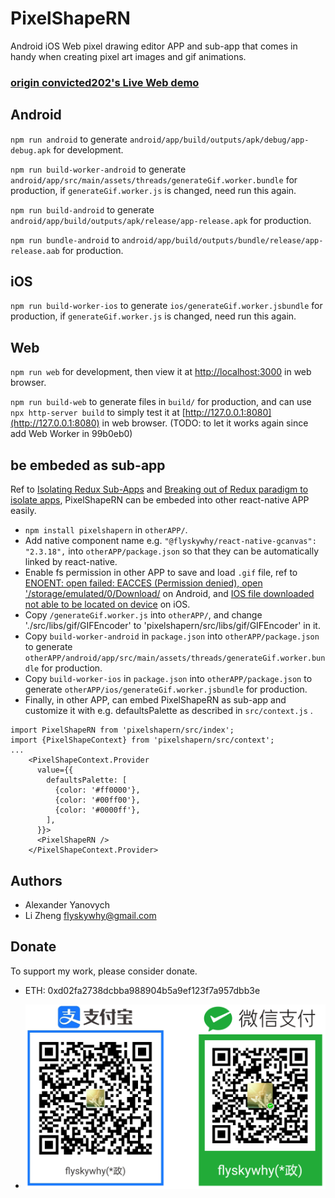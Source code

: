 # PixelShapeRN

Android iOS Web pixel drawing editor APP and sub-app that comes in handy when creating pixel art images and gif animations.

### [origin convicted202's Live Web demo](https://convicted202.github.io/PixelShape/)

## Android
`npm run android` to generate `android/app/build/outputs/apk/debug/app-debug.apk` for development.

`npm run build-worker-android` to generate `android/app/src/main/assets/threads/generateGif.worker.bundle` for production, if `generateGif.worker.js` is changed, need run this again.

`npm run build-android` to generate `android/app/build/outputs/apk/release/app-release.apk` for production.

`npm run bundle-android` to `android/app/build/outputs/bundle/release/app-release.aab` for production.

## iOS
`npm run build-worker-ios` to generate `ios/generateGif.worker.jsbundle` for production, if `generateGif.worker.js` is changed, need run this again.

## Web
`npm run web` for development, then view it at [http://localhost:3000](http://localhost:3000) in web browser.

`npm run build-web` to generate files in `build/` for production, and can use `npx http-server build` to simply test it at [http://127.0.0.1:8080](http://127.0.0.1:8080) in web browser. (TODO: to let it works again since add Web Worker in 99b0eb0)

## be embeded as sub-app
Ref to [Isolating Redux Sub-Apps](https://redux.js.org/usage/isolating-redux-sub-apps) and [Breaking out of Redux paradigm to isolate apps](https://gist.github.com/gaearon/eeee2f619620ab7b55673a4ee2bf8400), PixelShapeRN can be embeded into other react-native APP easily.

* `npm install pixelshapern` in `otherAPP/`.
* Add native component name e.g. `"@flyskywhy/react-native-gcanvas": "2.3.18",` into `otherAPP/package.json` so that they can be automatically linked by react-native.
* Enable fs permission in other APP to save and load `.gif` file, ref to [ENOENT: open failed: EACCES (Permission denied), open '/storage/emulated/0/Download/](https://github.com/itinance/react-native-fs/issues/941) on Android, and [IOS file downloaded not able to be located on device](https://github.com/itinance/react-native-fs/issues/897#issuecomment-759577180) on iOS.
* Copy `/generateGif.worker.js` into `otherAPP/`, and change './src/libs/gif/GIFEncoder' to 'pixelshapern/src/libs/gif/GIFEncoder' in it.
* Copy `build-worker-android` in `package.json` into `otherAPP/package.json` to generate `otherAPP/android/app/src/main/assets/threads/generateGif.worker.bundle` for production.
* Copy `build-worker-ios` in `package.json` into `otherAPP/package.json` to generate `otherAPP/ios/generateGif.worker.jsbundle` for production.
* Finally, in other APP, can embed PixelShapeRN as sub-app and customize it with e.g. defaultsPalette as described in `src/context.js` .
```
import PixelShapeRN from 'pixelshapern/src/index';
import {PixelShapeContext} from 'pixelshapern/src/context';
...
    <PixelShapeContext.Provider
      value={{
        defaultsPalette: [
          {color: '#ff0000'},
          {color: '#00ff00'},
          {color: '#0000ff'},
        ],
      }}>
      <PixelShapeRN />
    </PixelShapeContext.Provider>
```

## Authors
* Alexander Yanovych
* Li Zheng <flyskywhy@gmail.com>

## Donate
To support my work, please consider donate.

- ETH: 0xd02fa2738dcbba988904b5a9ef123f7a957dbb3e

- <img src="https://raw.githubusercontent.com/flyskywhy/flyskywhy/main/assets/alipay_weixin.png" width="500">
